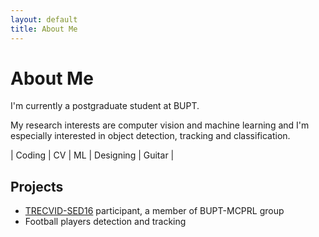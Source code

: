 ```yaml
---
layout: default
title: About Me
---
```


<div class="post">
	<h1 class="pageTitle">About Me</h1>
	<p class="intro">I'm currently a postgraduate student at BUPT. </p>
	<p class="intro">My research interests are computer vision and machine learning and I'm especially interested in object detection, tracking and classification.</p>
	<p>| Coding | CV | ML | Designing | Guitar |</p>
	<h2>Projects</h2>
	<ul>
		<li><a href="http://www-nlpir.nist.gov/projects/tv2016/tv2016.html">TRECVID-SED16</a> participant, a member of BUPT-MCPRL group</li>
    <li>Football players detection and tracking</li>
	</ul>
</div>
